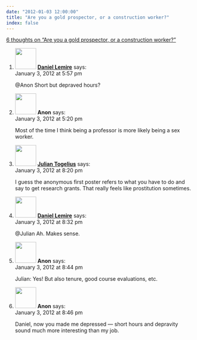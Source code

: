 ```yaml
---
date: "2012-01-03 12:00:00"
title: "Are you a gold prospector, or a construction worker?"
index: false
---
```


[6 thoughts on &ldquo;Are you a gold prospector, or a construction worker?&rdquo;](/lemire/blog/2012/01-03-are-you-a-gold-prospector-or-a-construction-worker)

<ol class="comment-list">
<li id="comment-54842" class="comment even thread-even depth-1">
<div class="comment-author vcard">
<img alt src="https://secure.gravatar.com/avatar/4b736113aa1557b9a110b5123d81d5f6?s=56&#038;d=mm&#038;r=g" srcset="https://secure.gravatar.com/avatar/4b736113aa1557b9a110b5123d81d5f6?s=112&#038;d=mm&#038;r=g 2x" class="avatar avatar-56 photo" height="56" width="56" decoding="async" /> <b class="fn"><a href="https://lemire.me/blog/" class="url" rel="ugc">Daniel Lemire</a></b> <span class="says">says:</span> </div>
<div class="comment-metadata"><time datetime="2012-01-03T17:57:18+00:00">January 3, 2012 at 5:57 pm</time></a> </div>
<div class="comment-content">
<p>@Anon Short but depraved hours?</p>
</div>
</li>
<li id="comment-54841" class="comment odd alt thread-odd thread-alt depth-1">
<div class="comment-author vcard">
<img alt src="https://secure.gravatar.com/avatar/3ccaf45d7ab8ecc0e412fe911c9b9d10?s=56&#038;d=mm&#038;r=g" srcset="https://secure.gravatar.com/avatar/3ccaf45d7ab8ecc0e412fe911c9b9d10?s=112&#038;d=mm&#038;r=g 2x" class="avatar avatar-56 photo" height="56" width="56" decoding="async" /> <b class="fn">Anon</b> <span class="says">says:</span> </div>
<div class="comment-metadata"><time datetime="2012-01-03T17:20:07+00:00">January 3, 2012 at 5:20 pm</time></a> </div>
<div class="comment-content">
<p>Most of the time I think being a professor is more likely being a sex worker.</p>
</div>
</li>
<li id="comment-54843" class="comment even thread-even depth-1">
<div class="comment-author vcard">
<img alt src="https://secure.gravatar.com/avatar/3fe9ce4b27ac0e275d22f0afec174d7d?s=56&#038;d=mm&#038;r=g" srcset="https://secure.gravatar.com/avatar/3fe9ce4b27ac0e275d22f0afec174d7d?s=112&#038;d=mm&#038;r=g 2x" class="avatar avatar-56 photo" height="56" width="56" loading="lazy" decoding="async" /> <b class="fn"><a href="http://julian.togelius.com" class="url" rel="ugc external nofollow">Julian Togelius</a></b> <span class="says">says:</span> </div>
<div class="comment-metadata"><time datetime="2012-01-03T20:20:29+00:00">January 3, 2012 at 8:20 pm</time></a> </div>
<div class="comment-content">
<p>I guess the anonymous first poster refers to what you have to do and say to get research grants. That really feels like prostitution sometimes.</p>
</div>
</li>
<li id="comment-54844" class="comment byuser comment-author-lemire bypostauthor odd alt thread-odd thread-alt depth-1">
<div class="comment-author vcard">
<img alt src="https://secure.gravatar.com/avatar/2ca999bef9535950f5b84281a4dab006?s=56&#038;d=mm&#038;r=g" srcset="https://secure.gravatar.com/avatar/2ca999bef9535950f5b84281a4dab006?s=112&#038;d=mm&#038;r=g 2x" class="avatar avatar-56 photo" height="56" width="56" loading="lazy" decoding="async" /> <b class="fn"><a href="https://lemire.me/en/" class="url" rel="ugc">Daniel Lemire</a></b> <span class="says">says:</span> </div>
<div class="comment-metadata"><time datetime="2012-01-03T20:32:28+00:00">January 3, 2012 at 8:32 pm</time></a> </div>
<div class="comment-content">
<p>@Julian Ah. Makes sense.</p>
</div>
</li>
<li id="comment-54845" class="comment even thread-even depth-1">
<div class="comment-author vcard">
<img alt src="https://secure.gravatar.com/avatar/3ccaf45d7ab8ecc0e412fe911c9b9d10?s=56&#038;d=mm&#038;r=g" srcset="https://secure.gravatar.com/avatar/3ccaf45d7ab8ecc0e412fe911c9b9d10?s=112&#038;d=mm&#038;r=g 2x" class="avatar avatar-56 photo" height="56" width="56" loading="lazy" decoding="async" /> <b class="fn">Anon</b> <span class="says">says:</span> </div>
<div class="comment-metadata"><time datetime="2012-01-03T20:44:56+00:00">January 3, 2012 at 8:44 pm</time></a> </div>
<div class="comment-content">
<p>Julian: Yes! But also tenure, good course evaluations, etc.</p>
</div>
</li>
<li id="comment-54846" class="comment odd alt thread-odd thread-alt depth-1">
<div class="comment-author vcard">
<img alt src="https://secure.gravatar.com/avatar/3ccaf45d7ab8ecc0e412fe911c9b9d10?s=56&#038;d=mm&#038;r=g" srcset="https://secure.gravatar.com/avatar/3ccaf45d7ab8ecc0e412fe911c9b9d10?s=112&#038;d=mm&#038;r=g 2x" class="avatar avatar-56 photo" height="56" width="56" loading="lazy" decoding="async" /> <b class="fn">Anon</b> <span class="says">says:</span> </div>
<div class="comment-metadata"><time datetime="2012-01-03T20:46:02+00:00">January 3, 2012 at 8:46 pm</time></a> </div>
<div class="comment-content">
<p>Daniel, now you made me depressed &#8212; short hours and depravity sound much more interesting than my job.</p>
</div>
</li>
</ol>
